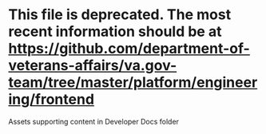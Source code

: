 # This file is deprecated. The most recent information should be at https://github.com/department-of-veterans-affairs/va.gov-team/tree/master/platform/engineering/frontend

Assets supporting content in Developer Docs folder
